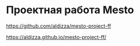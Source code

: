 # Проектная работа Mesto

https://github.com/aldizza/mesto-project-ff

https://aldizza.github.io/mesto-project-ff/

